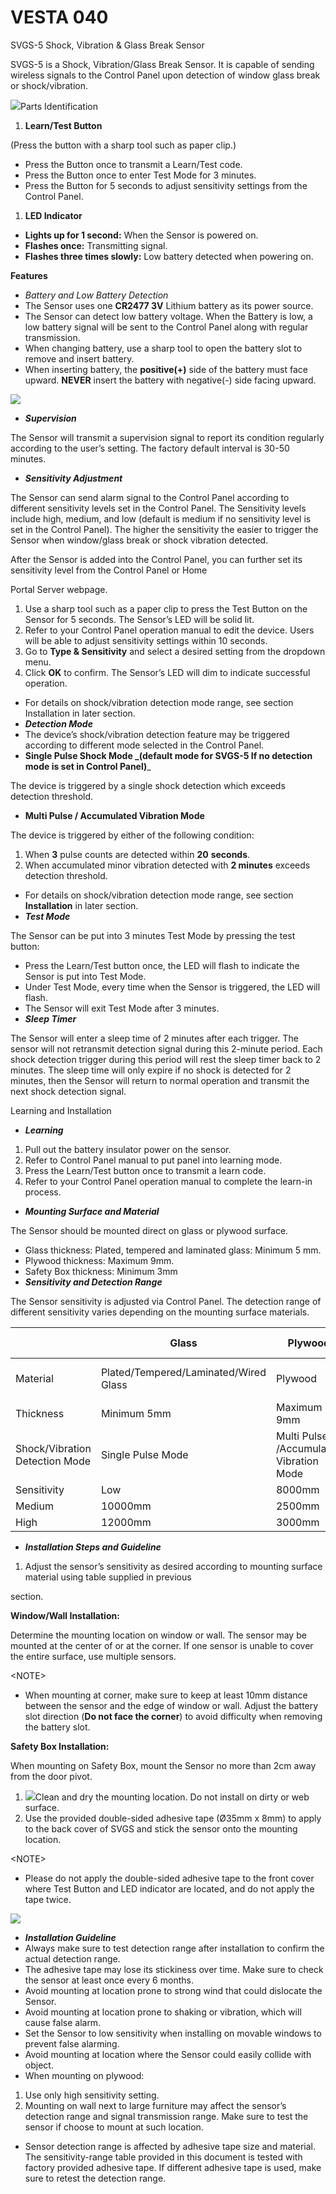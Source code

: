# VESTA 040

SVGS-5 Shock, Vibration & Glass Break Sensor

SVGS-5 is a Shock, Vibration/Glass Break Sensor. It is capable of sending wireless signals to the Control Panel upon detection of window glass break or shock/vibration.

![](<.gitbook/assets/0 (9).jpeg>)Parts Identification

1. **Learn/Test Button**

(Press the button with a sharp tool such as paper clip.)

* Press the Button once to transmit a Learn/Test code.
* Press the Button once to enter Test Mode for 3 minutes.
* Press the Button for 5 seconds to adjust sensitivity settings from the Control Panel.

1. **LED Indicator**

* **Lights up for 1 second:** When the Sensor is powered on.
* **Flashes once:** Transmitting signal.
* **Flashes three times slowly:** Low battery detected when powering on.

**Features**

* _Battery and Low Battery Detection_
* The Sensor uses one **CR2477 3V** Lithium battery as its power source.
* The Sensor can detect low battery voltage. When the Battery is low, a low battery signal will be sent to the Control Panel along with regular transmission.
* When changing battery, use a sharp tool to open the battery slot to remove and insert battery.
* When inserting battery, the **positive(+)** side of the battery must face upward. **NEVER** insert the battery with negative(-) side facing upward.

![](<.gitbook/assets/1 (6).jpeg>)

* _**Supervision**_

The Sensor will transmit a supervision signal to report its condition regularly according to the user’s setting. The factory default interval is 30-50 minutes.

* _**Sensitivity Adjustment**_

The Sensor can send alarm signal to the Control Panel according to different sensitivity levels set in the Control Panel. The Sensitivity levels include high, medium, and low (default is medium if no sensitivity level is set in the Control Panel). The higher the sensitivity the easier to trigger the Sensor when window/glass break or shock vibration detected.

After the Sensor is added into the Control Panel, you can further set its sensitivity level from the Control Panel or Home

Portal Server webpage.

1. Use a sharp tool such as a paper clip to press the Test Button on the Sensor for 5 seconds. The Sensor’s LED will be solid lit.
2. Refer to your Control Panel operation manual to edit the device. Users will be able to adjust sensitivity settings within 10 seconds.
3. Go to **Type & Sensitivity** and select a desired setting from the dropdown menu.
4. Click **OK** to confirm. The Sensor’s LED will dim to indicate successful operation.

* For details on shock/vibration detection mode range, see section Installation in later section.
* _**Detection Mode**_
* The device’s shock/vibration detection feature may be triggered according to different mode selected in the Control Panel.
* **Single Pulse Shock Mode **_**(default mode for SVGS-5 If no detection mode is set in Control Panel)**_

The device is triggered by a single shock detection which exceeds detection threshold.

* **Multi Pulse / Accumulated Vibration Mode**

The device is triggered by either of the following condition:

1. When **3** pulse counts are detected within **20** **seconds**.
2. When accumulated minor vibration detected with **2 minutes** exceeds detection threshold.

* For details on shock/vibration detection mode range, see section **Installation** in later section.
* _**Test Mode**_

The Sensor can be put into 3 minutes Test Mode by pressing the test button:

* Press the Learn/Test button once, the LED will flash to indicate the Sensor is put into Test Mode.
* Under Test Mode, every time when the Sensor is triggered, the LED will flash.
* The Sensor will exit Test Mode after 3 minutes.
* _**Sleep Timer**_

The Sensor will enter a sleep time of 2 minutes after each trigger. The sensor will not retransmit detection signal during this 2-minute period. Each shock detection trigger during this period will rest the sleep timer back to 2 minutes. The sleep time will only expire if no shock is detected for 2 minutes, then the Sensor will return to normal operation and transmit the next shock detection signal.

Learning and Installation

* _**Learning**_

1. Pull out the battery insulator power on the sensor.
2. Refer to Control Panel manual to put panel into learning mode.
3. Press the Learn/Test button once to transmit a learn code.
4. Refer to your Control Panel operation manual to complete the learn-in process.

* _**Mounting Surface and Material**_

The Sensor should be mounted direct on glass or plywood surface.

* Glass thickness: Plated, tempered and laminated glass: Minimum 5 mm.
* Plywood thickness: Maximum 9mm.
* Safety Box thickness: Minimum 3mm
* _**Sensitivity and Detection Range**_

The Sensor sensitivity is adjusted via Control Panel. The detection range of different sensitivity varies depending on the mounting surface materials.

|                                | Glass                                 | Plywood                                 | Safety Box              |   |
| ------------------------------ | ------------------------------------- | --------------------------------------- | ----------------------- | - |
| Material                       | Plated/Tempered/Laminated/Wired Glass | Plywood                                 | Steel / Silicon Dioxide |   |
| Thickness                      | Minimum 5mm                           | Maximum 9mm                             | Minimum 3mm             |   |
| Shock/Vibration Detection Mode | Single Pulse Mode                     | Multi Pulse /Accumulated Vibration Mode |                         |   |
| Sensitivity                    | Low                                   | 8000mm                                  | 2000mm                  | - |
| Medium                         | 10000mm                               | 2500mm                                  | -                       |   |
| High                           | 12000mm                               | 3000mm                                  | 1400mm                  |   |

* _**Installation Steps and Guideline**_

1. Adjust the sensor’s sensitivity as desired according to mounting surface material using table supplied in previous

section.

**Window/Wall Installation:**

Determine the mounting location on window or wall. The sensor may be mounted at the center of or at the corner. If one sensor is unable to cover the entire surface, use multiple sensors.

\<NOTE>

* When mounting at corner, make sure to keep at least 10mm distance between the sensor and the edge of window or wall. Adjust the battery slot direction (**Do not face the corner**) to avoid difficulty when removing the battery slot.

**Safety Box Installation:**

When mounting on Safety Box, mount the Sensor no more than 2cm away from the door pivot.

1. ![](<.gitbook/assets/5 (12).png>)Clean and dry the mounting location. Do not install on dirty or web surface.
2. Use the provided double-sided adhesive tape (Ø35mm x 8mm) to apply to the back cover of SVGS and stick the sensor onto the mounting location.

\<NOTE>

* Please do not apply the double-sided adhesive tape to the front cover where Test Button and LED indicator are located, and do not apply the tape twice.

![](<.gitbook/assets/6 (7).png>)

* _**Installation Guideline**_
* Always make sure to test detection range after installation to confirm the actual detection range.
* The adhesive tape may lose its stickiness over time. Make sure to check the sensor at least once every 6 months.
* Avoid mounting at location prone to strong wind that could dislocate the Sensor.
* Avoid mounting at location prone to shaking or vibration, which will cause false alarm.
* Set the Sensor to low sensitivity when installing on movable windows to prevent false alarming.
* Avoid mounting at location where the Sensor could easily collide with object.
* When mounting on plywood:

1. Use only high sensitivity setting.
2. Mounting on wall next to large furniture may affect the sensor’s detection range and signal transmission range. Make sure to test the sensor if choose to mount at such location.

* Sensor detection range is affected by adhesive tape size and material. The sensitivity-range table provided in this document is tested with factory provided adhesive tape. If different adhesive tape is used, make sure to retest the detection range.
